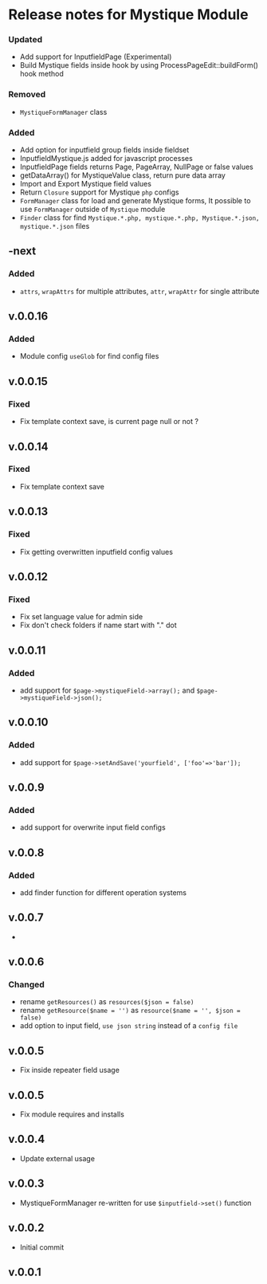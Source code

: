 # Release notes for Mystique Module

### Updated

- Add support for InputfieldPage (Experimental)
- Build Mystique fields inside hook by using ProcessPageEdit::buildForm() hook method

### Removed

- `MystiqueFormManager` class

### Added

- Add option for inputfield group fields inside fieldset
- InputfieldMystique.js added for javascript processes
- InputfieldPage fields returns Page, PageArray, NullPage or false values
- getDataArray() for MystiqueValue class, return pure data array
- Import and Export Mystique field values
- Return `Closure` support for Mystique `php` configs
- `FormManager` class for load and generate Mystique forms, It possible to use `FormManager` outside of `Mystique` module
- `Finder` class for find `Mystique.*.php, mystique.*.php, Mystique.*.json, mystique.*.json` files

## -next

### Added

- `attrs`, `wrapAttrs` for multiple attributes, `attr`, `wrapAttr` for single attribute

## v.0.0.16

### Added

- Module config `useGlob` for find config files

## v.0.0.15

### Fixed

- Fix template context save, is current page null or not ?

## v.0.0.14

### Fixed

- Fix template context save

## v.0.0.13

### Fixed

- Fix getting overwritten inputfield config values

## v.0.0.12

### Fixed

- Fix set language value for admin side
- Fix don't check folders if name start with "." dot

## v.0.0.11

### Added

- add support for `$page->mystiqueField->array();` and `$page->mystiqueField->json();`

## v.0.0.10

### Added

- add support for `$page->setAndSave('yourfield', ['foo'=>'bar']);`

## v.0.0.9

### Added

- add support for overwrite input field configs

## v.0.0.8

### Added

- add finder function for different operation systems

## v.0.0.7

-

## v.0.0.6

### Changed

- rename `getResources()` as `resources($json = false)`
- rename `getResource($name = '')` as `resource($name = '', $json = false)`
- add option to input field, `use json string` instead of a `config file`

## v.0.0.5

- Fix inside repeater field usage

## v.0.0.5

- Fix module requires and installs

## v.0.0.4

- Update external usage

## v.0.0.3

- MystiqueFormManager re-written for use `$inputfield->set()` function

## v.0.0.2

- Initial commit

## v.0.0.1
